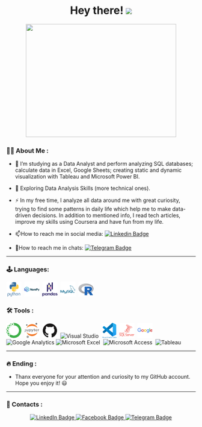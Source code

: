 <h1 align='center'>
  Hey there!
  <img src="https://media.giphy.com/media/hvRJCLFzcasrR4ia7z/giphy.gif" width="30px"/>
</h1>

<div align="center">
  <img src="https://media.giphy.com/media/3oKIPEqDGUULpEU0aQ/giphy.gif" width="400" height="300"/>
</div>

### :man_technologist: About Me :

- :telescope: I’m studying as a Data Analyst and perform analyzing SQL databases; calculate data in Excel, Google Sheets; creating static and dynamic visualization with Tableau and Microsoft Power BI.

- :brain: Exploring Data Analysis Skills (more technical ones).

- :zap: In my free time, I analyze all data around me with great curiosity, trying to find some patterns in daily life which help me to make data-driven decisions. In addition to mentioned info, I read tech articles, improve my skills using Coursera and have fun from my life.

- :mailbox:How to reach me in social media: [![Linkedin Badge](https://img.shields.io/badge/-Denis_Petrenko-blue?style=flat&logo=Linkedin&logoColor=white)](https://www.linkedin.com/in/denis-petrenko-8a8b79225)

- :speech_balloon:How to reach me in chats: [![Telegram Badge](https://img.shields.io/badge/-Denis_Petrenko-9cf?%20style=flat&logo=Telegram&logoColor=white)](https://t.me/zaboristiy_21)

---

### :joystick: Languages:

<div>
  <img src="https://github.com/devicons/devicon/blob/master/icons/python/python-original-wordmark.svg" title="Python" alt="Python" width="40" height="40"/>&nbsp;
  <img src="https://github.com/devicons/devicon/blob/master/icons/numpy/numpy-original-wordmark.svg" title="NumPy" alt="NumPy" width="40" height="40"/>&nbsp;
  <img src="https://github.com/devicons/devicon/blob/master/icons/pandas/pandas-original-wordmark.svg" title="Pandas" alt="Pandas" width="40" height="40"/>&nbsp;
  <img src="https://github.com/devicons/devicon/blob/master/icons/mysql/mysql-plain-wordmark.svg" title="SQL" alt="SQL" width="40" height="40"/>&nbsp;
  <img src="https://github.com/devicons/devicon/blob/master/icons/r/r-original.svg" title="R" alt="R" width="40" height="40"/>
</div>

### :hammer_and_wrench: Tools :

<div>
  <img src="https://github.com/devicons/devicon/blob/master/icons/anaconda/anaconda-original.svg" title="Anaconda" alt="Anaconda" width="40" height="40"/>&nbsp;
  <img src="https://github.com/devicons/devicon/blob/master/icons/jupyter/jupyter-original-wordmark.svg" title="Jupiter" alt="Jupiter" width="40" height="40"/>&nbsp;
  <img src="https://github.com/devicons/devicon/blob/master/icons/github/github-original.svg" title="GitHub" alt="GitHub" width="40" height="40"/>&nbsp;
  <img src="https://cdn.worldvectorlogo.com/logos/visual-studio-2013.svg" title="Visual Studio"  alt="Visual Studio" width="40" height="40"/>&nbsp;
  <img src="https://github.com/devicons/devicon/blob/master/icons/vscode/vscode-original-wordmark.svg" title="VS Code" alt="VS Code" width="40" height="40"/>&nbsp;
  <img src="https://github.com/devicons/devicon/blob/master/icons/microsoftsqlserver/microsoftsqlserver-plain-wordmark.svg"  title="Microsoft SQL Server" alt="Microsoft SQL Server" width="40" height="40"/>&nbsp;
  <img src="https://github.com/devicons/devicon/blob/master/icons/google/google-original-wordmark.svg" title="Google" alt="Google" width="40" height="40"/>&nbsp;
  <img src="https://cdn.worldvectorlogo.com/logos/google-analytics.svg" title="Google Analytics" alt="Google Analytics" width="40" height="40"/>
  <img src="https://cdn.worldvectorlogo.com/logos/microsoft-excel-2013.svg" title="Microsoft Excel" alt="Microsoft Excel" width="40" height="40"/>&nbsp;
  <img src="https://cdn.worldvectorlogo.com/logos/microsoft-access-1.svg" title="Microsoft Access" alt="Microsoft Access" width="40" height="40"/>&nbsp;
  <img src="https://cdn.worldvectorlogo.com/logos/tableau-software.svg" title="Tableau" alt="Tableau" width="40" height="40"/>
</div>

---

### :fire: Ending :
- Thanx everyone for your attention and curiosity to my GitHub account. Hope you enjoy it! 😃


---

### 📧 Contacts :
<div id="badges" align="center">
  <a href = "https://www.linkedin.com/in/denis-petrenko-8a8b79225">
    <img src="https://img.shields.io/badge/LinkedIn-blue?style=for-the-badge&logo=linkedin&logoColor=white" alt="LinkedIn Badge"/>
  </a>
  <a href = "https://www.facebook.com/profile.php?id=100014483235776">
    <img src="https://img.shields.io/badge/Facebook-navy?style=for-the-badge&logo=facebook&logoColor=white" alt="Facebook Badge"/>
  </a>
  </a>
  <a href = "https://t.me/zaboristiy_21">
    <img src="https://img.shields.io/badge/Telegram-9cf?style=for-the-badge&logo=telegram&logoColor=white" alt="Telegram Badge"/>
  </a>
</div>
